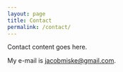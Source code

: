 ```yaml
---
layout: page
title: Contact
permalink: /contact/
---
```


Contact content goes here.

My e-mail is [jacobmiske@gmail.com](mailto:jacobmiske@gmail.com).
